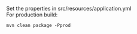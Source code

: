 Set the properties in src/resources/application.yml  
For production build:
```
mvn clean package -Pprod
```